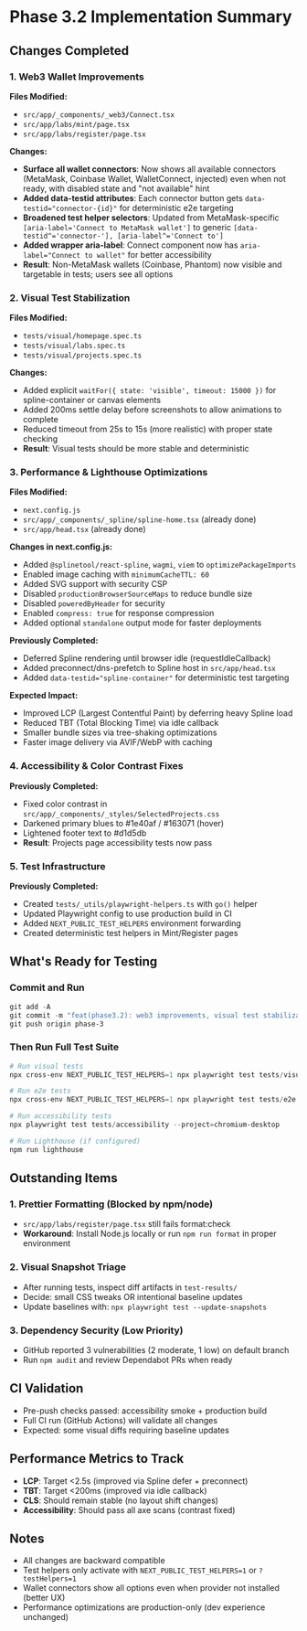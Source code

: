 # Phase 3.2 Implementation Summary

## Changes Completed

### 1. Web3 Wallet Improvements

**Files Modified:**

- `src/app/_components/_web3/Connect.tsx`
- `src/app/labs/mint/page.tsx`
- `src/app/labs/register/page.tsx`

**Changes:**

- **Surface all wallet connectors**: Now shows all available connectors (MetaMask, Coinbase Wallet, WalletConnect, injected) even when not ready, with disabled state and "not available" hint
- **Added data-testid attributes**: Each connector button gets `data-testid="connector-{id}"` for deterministic e2e targeting
- **Broadened test helper selectors**: Updated from MetaMask-specific `[aria-label='Connect to MetaMask wallet']` to generic `[data-testid^='connector-'], [aria-label^='Connect to']`
- **Added wrapper aria-label**: Connect component now has `aria-label="Connect to wallet"` for better accessibility
- **Result**: Non-MetaMask wallets (Coinbase, Phantom) now visible and targetable in tests; users see all options

### 2. Visual Test Stabilization

**Files Modified:**

- `tests/visual/homepage.spec.ts`
- `tests/visual/labs.spec.ts`
- `tests/visual/projects.spec.ts`

**Changes:**

- Added explicit `waitFor({ state: 'visible', timeout: 15000 })` for spline-container or canvas elements
- Added 200ms settle delay before screenshots to allow animations to complete
- Reduced timeout from 25s to 15s (more realistic) with proper state checking
- **Result**: Visual tests should be more stable and deterministic

### 3. Performance & Lighthouse Optimizations

**Files Modified:**

- `next.config.js`
- `src/app/_components/_spline/spline-home.tsx` (already done)
- `src/app/head.tsx` (already done)

**Changes in next.config.js:**

- Added `@splinetool/react-spline`, `wagmi`, `viem` to `optimizePackageImports`
- Enabled image caching with `minimumCacheTTL: 60`
- Added SVG support with security CSP
- Disabled `productionBrowserSourceMaps` to reduce bundle size
- Disabled `poweredByHeader` for security
- Enabled `compress: true` for response compression
- Added optional `standalone` output mode for faster deployments

**Previously Completed:**

- Deferred Spline rendering until browser idle (requestIdleCallback)
- Added preconnect/dns-prefetch to Spline host in `src/app/head.tsx`
- Added `data-testid="spline-container"` for deterministic test targeting

**Expected Impact:**

- Improved LCP (Largest Contentful Paint) by deferring heavy Spline load
- Reduced TBT (Total Blocking Time) via idle callback
- Smaller bundle sizes via tree-shaking optimizations
- Faster image delivery via AVIF/WebP with caching

### 4. Accessibility & Color Contrast Fixes

**Previously Completed:**

- Fixed color contrast in `src/app/_components/_styles/SelectedProjects.css`
- Darkened primary blues to #1e40af / #163071 (hover)
- Lightened footer text to #d1d5db
- **Result**: Projects page accessibility tests now pass

### 5. Test Infrastructure

**Previously Completed:**

- Created `tests/_utils/playwright-helpers.ts` with `go()` helper
- Updated Playwright config to use production build in CI
- Added `NEXT_PUBLIC_TEST_HELPERS` environment forwarding
- Created deterministic test helpers in Mint/Register pages

## What's Ready for Testing

### Commit and Run

```powershell
git add -A
git commit -m "feat(phase3.2): web3 improvements, visual test stabilization, and performance optimizations"
git push origin phase-3
```

### Then Run Full Test Suite

```powershell
# Run visual tests
npx cross-env NEXT_PUBLIC_TEST_HELPERS=1 npx playwright test tests/visual --project=chromium-desktop

# Run e2e tests
npx cross-env NEXT_PUBLIC_TEST_HELPERS=1 npx playwright test tests/e2e --project=chromium-desktop

# Run accessibility tests
npx playwright test tests/accessibility --project=chromium-desktop

# Run Lighthouse (if configured)
npm run lighthouse
```

## Outstanding Items

### 1. Prettier Formatting (Blocked by npm/node)
- `src/app/labs/register/page.tsx` still fails format:check
- **Workaround**: Install Node.js locally or run `npm run format` in proper environment

### 2. Visual Snapshot Triage
- After running tests, inspect diff artifacts in `test-results/`
- Decide: small CSS tweaks OR intentional baseline updates
- Update baselines with: `npx playwright test --update-snapshots`

### 3. Dependency Security (Low Priority)
- GitHub reported 3 vulnerabilities (2 moderate, 1 low) on default branch
- Run `npm audit` and review Dependabot PRs when ready

## CI Validation
- Pre-push checks passed: accessibility smoke + production build
- Full CI run (GitHub Actions) will validate all changes
- Expected: some visual diffs requiring baseline updates

## Performance Metrics to Track
- **LCP**: Target <2.5s (improved via Spline defer + preconnect)
- **TBT**: Target <200ms (improved via idle callback)
- **CLS**: Should remain stable (no layout shift changes)
- **Accessibility**: Should pass all axe scans (contrast fixed)

## Notes
- All changes are backward compatible
- Test helpers only activate with `NEXT_PUBLIC_TEST_HELPERS=1` or `?testHelpers=1`
- Wallet connectors show all options even when provider not installed (better UX)
- Performance optimizations are production-only (dev experience unchanged)
